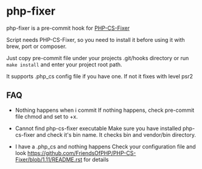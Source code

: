 # php-fixer
php-fixer is a pre-commit hook for [PHP-CS-Fixer](https://github.com/FriendsOfPHP/PHP-CS-Fixer)

Script needs PHP-CS-Fixer, so you need to install it before using it with brew, port or composer.

Just copy pre-commit file under your projects .git/hooks directory or run 
`make install` and enter your project root path.

It supports .php_cs config file if you have one. If not it fixes with level psr2



FAQ
---------
 
 * Nothing happens when i commit
 If nothing happens, check pre-commit file chmod and set to +x.

 * Cannot find php-cs-fixer executable
 Make sure you have installed php-cs-fixer and check it's bin name. It checks bin and vendor/bin directory.

 * I have a .php_cs and nothing happens
 Check your configuration file and look https://github.com/FriendsOfPHP/PHP-CS-Fixer/blob/1.11/README.rst for details
 
